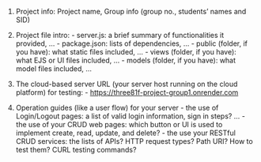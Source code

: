 1. Project info: Project name, Group info (group no., students’ names and SID)

2. Project file intro:
          - server.js: a brief summary of functionalities it provided, …
          - package.json: lists of dependencies, …
          - public (folder, if you have): what static files included, …
          - views (folder, if you have): what EJS or UI files included, …
          - models (folder, if you have): what model files included, …

3. The cloud-based server URL (your server host running on the cloud platform) for testing:
          - https://three81f-project-group1.onrender.com
   
5. Operation guides (like a user flow) for your server
          - the use of Login/Logout pages: a list of valid login information, sign in steps? …
          - the use of your CRUD web pages: which button or UI is used to implement create, read, update, and delete?
          - the use your RESTful CRUD services: the lists of APIs? HTTP request types? Path URI? How to test them? CURL testing commands?
